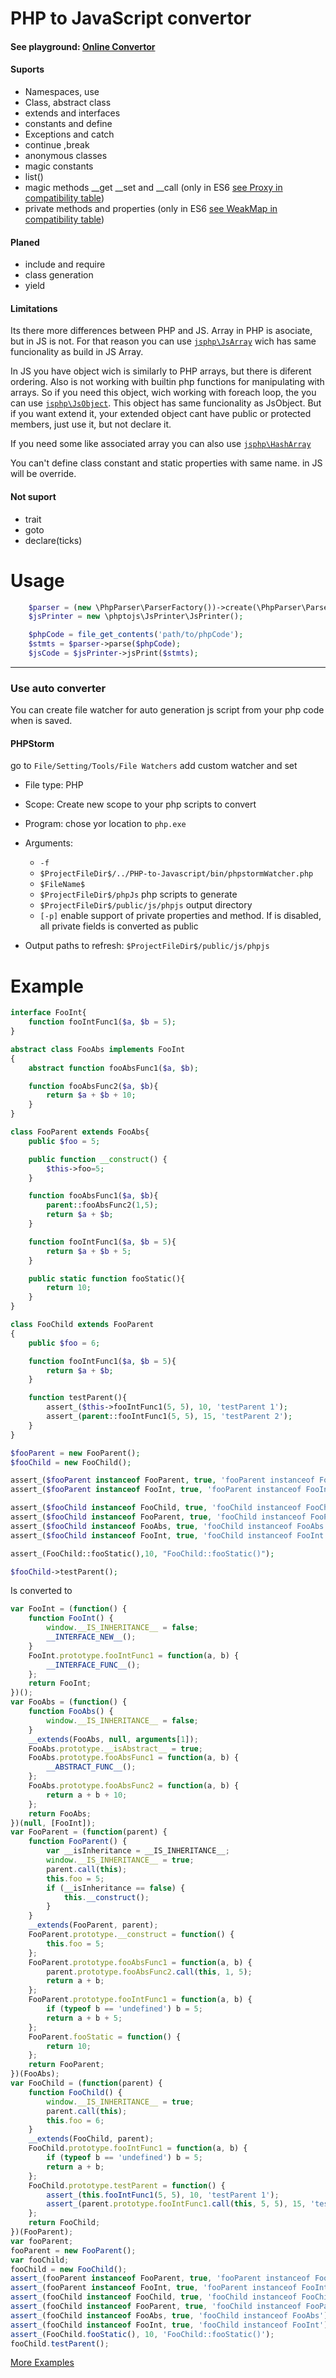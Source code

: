 PHP to JavaScript convertor
===================
#### See playground: [Online Convertor](http://phptojs.orava.sk/) ####

#### Suports ####
- Namespaces, use
- Class, abstract class
- extends and interfaces
- constants and define
- Exceptions and catch
- continue<num> ,break<num>
- anonymous classes
- magic constants
- list()
- magic methods __get __set and __call (only in ES6 [see Proxy in compatibility table](https://kangax.github.io/compat-table/es6/#test-Proxy))
- private methods and properties (only in ES6 [see WeakMap in compatibility table](https://kangax.github.io/compat-table/es6/#test-WeakMap))

#### Planed ####
- include and require
- class generation
- yield

#### Limitations ####
Its there more differences between PHP and JS. Array in PHP is asociate, but in JS is not.
 For that reason you can use [```jsphp\JsArray```](https://github.com/tito10047/PHP-to-Javascript/blob/master/test/code/jsPrinter/phpSrc/global/JsArray.js.php) wich has same funcionality as build in JS Array.
 
In JS you have object wich is similarly to PHP arrays, but there is diferent ordering. Also is not working
 with builtin php functions for manipulating with arrays. So if you need this object, wich working with
 foreach loop, the you can use [```jsphp\JsObject```](https://github.com/tito10047/PHP-to-Javascript/blob/master/test/code/jsPrinter/phpSrc/global/JsClass.js.php). This object has same funcionality as
 JsObject. But if you want extend it, your extended object cant have public or protected members, just use it, but not declare it.

If you need some like associated array you can also use [```jsphp\HashArray```](https://github.com/tito10047/PHP-to-Javascript/blob/master/test/code/jsPrinter/phpSrc/JsPrinter/array.js.php)

You can't define class constant and static properties with same name. in JS will be override.

#### Not suport ####
- trait
- goto
- declare(ticks)

Usage
===================
```php
    $parser = (new \PhpParser\ParserFactory())->create(\PhpParser\ParserFactory::PREFER_PHP7);
    $jsPrinter = new \phptojs\JsPrinter\JsPrinter();

    $phpCode = file_get_contents('path/to/phpCode');
    $stmts = $parser->parse($phpCode);
    $jsCode = $jsPrinter->jsPrint($stmts);
```
----
### Use auto converter ###
You can create file watcher for auto generation js script from your php
code when is saved.

#### PHPStorm ####
go to `File/Setting/Tools/File Watchers` add custom watcher and set

- File type: PHP
- Scope: Create new scope to your php scripts to convert
- Program: chose yor location to `php.exe`
- Arguments:
  - `-f`
  - `$ProjectFileDir$/../PHP-to-Javascript/bin/phpstormWatcher.php`
  - `$FileName$`
  - `$ProjectFileDir$/phpJs` php scripts to generate
  - `$ProjectFileDir$/public/js/phpjs` output directory
  - `[-p]` enable support of private properties and method. If is disabled, all private fields is converted as public

- Output paths to refresh: `$ProjectFileDir$/public/js/phpjs`



Example
===================

```php
interface FooInt{
    function fooIntFunc1($a, $b = 5);
}

abstract class FooAbs implements FooInt
{
    abstract function fooAbsFunc1($a, $b);

    function fooAbsFunc2($a, $b){
        return $a + $b + 10;
    }
}

class FooParent extends FooAbs{
    public $foo = 5;

    public function __construct() {
		$this->foo=5;
	}

	function fooAbsFunc1($a, $b){
		parent::fooAbsFunc2(1,5);
        return $a + $b;
    }

    function fooIntFunc1($a, $b = 5){
        return $a + $b + 5;
    }

    public static function fooStatic(){
    	return 10;
	}
}

class FooChild extends FooParent
{
    public $foo = 6;

    function fooIntFunc1($a, $b = 5){
        return $a + $b;
    }

    function testParent(){
        assert_($this->fooIntFunc1(5, 5), 10, 'testParent 1');
        assert_(parent::fooIntFunc1(5, 5), 15, 'testParent 2');
    }
}

$fooParent = new FooParent();
$fooChild = new FooChild();

assert_($fooParent instanceof FooParent, true, 'fooParent instanceof FooParent');
assert_($fooParent instanceof FooInt, true, 'fooParent instanceof FooInt');

assert_($fooChild instanceof FooChild, true, 'fooChild instanceof FooChild');
assert_($fooChild instanceof FooParent, true, 'fooChild instanceof FooParent');
assert_($fooChild instanceof FooAbs, true, 'fooChild instanceof FooAbs');
assert_($fooChild instanceof FooInt, true, 'fooChild instanceof FooInt');

assert_(FooChild::fooStatic(),10, "FooChild::fooStatic()");

$fooChild->testParent();
```

Is converted to
```javascript
var FooInt = (function() {
    function FooInt() {
        window.__IS_INHERITANCE__ = false;
        __INTERFACE_NEW__();
    }
    FooInt.prototype.fooIntFunc1 = function(a, b) {
        __INTERFACE_FUNC__();
    };
    return FooInt;
})();
var FooAbs = (function() {
    function FooAbs() {
        window.__IS_INHERITANCE__ = false;
    }
    __extends(FooAbs, null, arguments[1]);
    FooAbs.prototype.__isAbstract__ = true;
    FooAbs.prototype.fooAbsFunc1 = function(a, b) {
        __ABSTRACT_FUNC__();
    };
    FooAbs.prototype.fooAbsFunc2 = function(a, b) {
        return a + b + 10;
    };
    return FooAbs;
})(null, [FooInt]);
var FooParent = (function(parent) {
    function FooParent() {
        var __isInheritance = __IS_INHERITANCE__;
        window.__IS_INHERITANCE__ = true;
        parent.call(this);
        this.foo = 5;
        if (__isInheritance == false) {
            this.__construct();
        }
    }
    __extends(FooParent, parent);
    FooParent.prototype.__construct = function() {
        this.foo = 5;
    };
    FooParent.prototype.fooAbsFunc1 = function(a, b) {
        parent.prototype.fooAbsFunc2.call(this, 1, 5);
        return a + b;
    };
    FooParent.prototype.fooIntFunc1 = function(a, b) {
        if (typeof b == 'undefined') b = 5;
        return a + b + 5;
    };
    FooParent.fooStatic = function() {
        return 10;
    };
    return FooParent;
})(FooAbs);
var FooChild = (function(parent) {
    function FooChild() {
        window.__IS_INHERITANCE__ = true;
        parent.call(this);
        this.foo = 6;
    }
    __extends(FooChild, parent);
    FooChild.prototype.fooIntFunc1 = function(a, b) {
        if (typeof b == 'undefined') b = 5;
        return a + b;
    };
    FooChild.prototype.testParent = function() {
        assert_(this.fooIntFunc1(5, 5), 10, 'testParent 1');
        assert_(parent.prototype.fooIntFunc1.call(this, 5, 5), 15, 'testParent 2');
    };
    return FooChild;
})(FooParent);
var fooParent;
fooParent = new FooParent();
var fooChild;
fooChild = new FooChild();
assert_(fooParent instanceof FooParent, true, 'fooParent instanceof FooParent');
assert_(fooParent instanceof FooInt, true, 'fooParent instanceof FooInt');
assert_(fooChild instanceof FooChild, true, 'fooChild instanceof FooChild');
assert_(fooChild instanceof FooParent, true, 'fooChild instanceof FooParent');
assert_(fooChild instanceof FooAbs, true, 'fooChild instanceof FooAbs');
assert_(fooChild instanceof FooInt, true, 'fooChild instanceof FooInt');
assert_(FooChild.fooStatic(), 10, 'FooChild::fooStatic()');
fooChild.testParent();
```
[More Examples](https://github.com/tito10047/PHP-to-Javascript/tree/master/test/code/jsPrinter/jsSrc/generated/JsPrinter)
